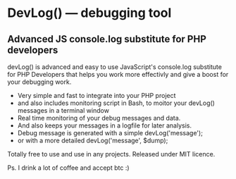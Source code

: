# DevLog()  — debugging tool
## Advanced JS console.log substitute for PHP developers

devLog() is advanced and easy to use JavaScript's console.log substitute for PHP Developers that helps you work more effectivly and give a boost for your debugging work.

* Very simple and fast to integrate into your PHP project 
* and also includes monitoring script in Bash, to moitor your devLog() messages in a terminal window 
* Real time monitoring of your debug messages and data. 
* And also keeps your messages in a logfile for later analysis. 
* Debug message is generated with a simple devLog('message');
* or with a more detailed devLog('message', $dump);

Totally free to use and use in any projects. Released under MIT licence.

Ps. I drink a lot of coffee and accept btc :)
